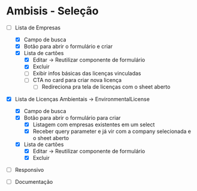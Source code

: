 # Ambisis - Seleção

- [ ] Lista de Empresas

  - [x] Campo de busca
  - [x] Botão para abrir o formulário e criar
  - [x] Lista de cartões
    - [x] Editar -> Reutilizar componente de formulário
    - [x] Excluir
    - [ ] Exibir infos básicas das licenças vinculadas
    - [ ] CTA no card para criar nova licença
      - [ ] Redireciona pra tela de licenças com o sheet aberto

- [x] Lista de Licenças Ambientais -> EnvironmentalLicense

  - [x] Campo de busca
  - [x] Botão para abrir o formulário para criar
    - [x] Listagem com empresas existentes em um select
    - [x] Receber query parameter e já vir com a company selecionada e o sheet aberto
  - [x] Lista de cartões
    - [x] Editar -> Reutilizar componente de formulário
    - [x] Excluir

- [ ] Responsivo
- [ ] Documentação
